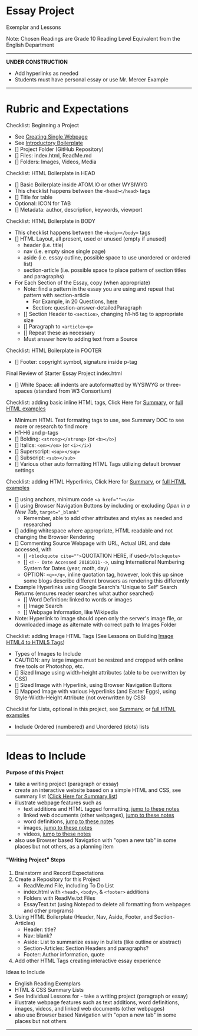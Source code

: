 # Essay Project
Exemplar and Lessons

Note: Chosen Readings are Grade 10 Reading Level Equivalent from the English Department

---

**UNDER CONSTRUCTION**
- Add hyperlinks as needed
- Students must have personal essay or use Mr. Mercer Example

---

# Rubric and Expectations
Checklist: Beginning a Project
- See <a href="https://github.com/MercersKitchen/Webpages-Sites/tree/master/Template%20Single%20Page%20Webpage">
Creating Single Webpage</a>
- See <a href="https://github.com/MercersKitchen/Webpages-Sites/tree/master/Boilerplate%20Introductory">
Introductory Boilerplate</a>
- [] Project Folder (GitHub Repository)
- [] Files: index.html, ReadMe.md
- [] Folders: Images, Videos, Media

Checklist: HTML Boilerplate in HEAD
- [] Basic Boilerplate inside ATOM.IO or other WYSIWYG
- This checklist happens between the ```<head></head>``` tags
- [] Title for table
- Optional: ICON for TAB
- [] Metadata: author, description, keywords, viewport

Checklist: HTML Boilerplate in BODY
- This checklist happens between the ```<body></body>``` tags
- [] HTML Layout, all present, used or unused (empty if unused)
  - header (i.e. title)
  - nav (i.e. empty since single page)
  - aside (i.e. essay outline, possible space to use unordered or ordered list)
  - section-article (i.e. possible space to place pattern of section titles and paragraphs)
- For Each Section of the Essay, copy (when appropriate)
  - Note: find a pattern in the essay you are using and repeat that pattern with section-article
    - For Example, in 20 Questions, <a href="https://apply.jhu.edu/essays-that-worked-2021/">here</a>
    - Section: question-answer-detailedParagraph
  - [] Section Header to ```<section>```, changing h1-h6 tag to appropriate size
  - [] Paragraph to ```<article><p>```
  - [] Repeat these as necessary
  - Must answer how to adding text from a Source

Checklist: HTML Boilerplate in FOOTER
- [] Footer: copyright symbol, signature inside p-tag

Final Review of Starter Essay Project index.html
- [] White Space: all indents are autoformatted by WYSIWYG or three-spaces (standard from W3 Consortium)

Checklist: adding basic inline HTML tags, Click Here for <a href="">Summary</a>, or <a href="">full HTML examples</a>
- Minimum HTML Text formating tags to use, see Summary DOC to see more or research to find more
- H1-H6 and p-tags
- [] Bolding: ```<strong></strong>``` (or ```<b></b>```)
- [] Italics: ```<em></em>``` (or ```<i></i>```)
- [] Superscript: ```<sup></sup>```
- [] Subscript: ```<sub></sub>```
- [] Various other auto formatting HTML Tags utilizing default browser settings

Checklist: adding HTML Hyperlinks, Click Here for <a href="">Summary</a>, or <a href="">full HTML examples</a>
- [] using anchors, minimum code ```<a href=""></a>```
- [] using Browser Navigation Buttons by including or excluding *Open in a New Tab*, ```target="_blank"```
  - Remember, able to add other attributes and styles as needed and researched
- [] adding whitespace where appropriate, HTML readable and not changing the Browser Rendering
- [] Commenting Source Webpage with URL, Actual URL and date accessed, with
  - [] ```<blockquote cite="">```QUOTATION HERE, if used```</blockquote>```
  - [] ```<!-- Date Accessed 20181011-->```, using International Numbering System for Dates (year, moth, day)
  - OPTION: ```<q></q>```, inline quotation tag, however, look this up since some blogs describe different browsers as rendering this differently
- Example Hyperlinks using Google Search's 'Unique to Self' Search Returns (ensures reader searches what author searched)
  - [] Word Definition: linked to words or images
  - [] Image Search
  - [] Webpage Information, like Wikipedia
- Note: Hyperlink to Image should open only the server's image file, or downloaded image as alternate with correct path to Images Folder

Checklist: adding Image HTML Tags (See Lessons on Building <a href="">Image HTML4 to HTML5 Tags</a>)
- Types of Images to Include
- CAUTION: any large images must be resized and cropped with online free tools or Photoshop, etc.
- [] Sized Image using width-height attributes (able to be overwritten by CSS)
- [] Sized Image with Hyperlink, using Browser Navigation Buttons
- [] Mapped Image with various Hyperlinks (and Easter Eggs), using Style-Width-Height Attribute (not overwritten by CSS)

Checklist for Lists, optional in this project, see <a href="">Summary</a>, or <a href="">full HTML examples</a>
- Include Ordered (numbered) and Unordered (dots) lists

---

# Ideas to Include

**Purpose of this Project**
- take a writing project (paragraph or essay)
- create an interactive website based on a simple HTML and CSS, see summary list (<a href="">Click Here for Summary list</a>)
- illustrate webpage features such as
  - text additions and HTML tagged formatting, <a href="">jump to these notes</a>
  - linked web documents (other webpages), <a href="">jump to these notes</a>
  - word definitions, <a href="">jump to these notes</a>
  - images, <a href="">jump to these notes</a>
  - videos, <a href="">jump to these notes</a>
- also use Browser based Navigation with "open a new tab" in some places but not others, as a planning item

#### "Writing Project" Steps
1. Brainstorm and Record Expectations
2. Create a Repository for this Project
   - ReadMe.md File, including To Do List
   - index.html with `<head>`, `<body>`, & `<footer>` additions
   - Folders with ReadMe.txt Files
   - EssayText.txt (using Notepad to delete all formatting from webpages and other programs)
3. Using HTML Boilerplate (Header, Nav, Aside, Footer, and Section-Articles)
   - Header: title?
   - Nav: blank?
   - Aside: List to summarize essay in bullets (like outline or abstract)
   - Section-Articles: Section Headers and paragraphs?
   - Footer: Author information, quote
4. Add other HTML Tags creating interactive essay experience

Ideas to Include
- English Reading Exemplars
- HTML & CSS Summary Lists
- See Individual Lessons for - take a writing project (paragraph or essay)
- illustrate webpage features such as text additions, word definitions, images, videos, and linked web documents (other webpages)
- also use Browser based Navigation with "open a new tab" in some places but not others

---

